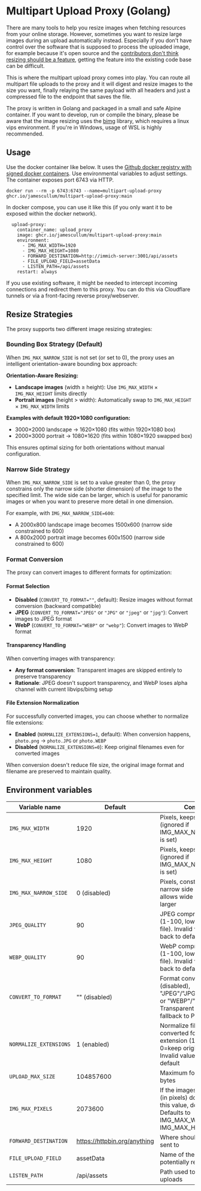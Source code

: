 # Multipart Upload Proxy (Golang)

There are many tools to help you resize images when fetching resources from your online storage. However, sometimes you want to resize large images during an upload automatically instead. Especially if you don't have control over the software that is supposed to process the uploaded image, for example because it's open source and the [contributors don't think resizing should be a feature](https://github.com/immich-app/immich/pull/1242), getting the feature into the existing code base can be difficult.

This is where the multipart upload proxy comes into play. You can route all multipart file uploads to the proxy and it will digest and resize images to the size you want, finally relaying the same payload with all headers and just a compressed file to the endpoint that saves the file.

The proxy is written in Golang and packaged in a small and safe Alpine container. If you want to develop, run or compile the binary, please be aware that the image resizing uses the [bimg](https://github.com/h2non/bimg) library, which requires a linux vips environment. If you're in Windows, usage of WSL is highly recommended.

## Usage
Use the docker container like below. It uses the [Github docker registry with signed docker containers](https://github.com/JamesCullum/multipart-upload-proxy/pkgs/container/multipart-upload-proxy). Use environmental variables to adjust settings. The container exposes port 6743 via HTTP.

    docker run --rm -p 6743:6743 --name=multipart-upload-proxy ghcr.io/jamescullum/multipart-upload-proxy:main

In docker compose, you can use it like this (if you only want it to be exposed within the docker network).

      upload-proxy:
        container_name: upload_proxy
        image: ghcr.io/jamescullum/multipart-upload-proxy:main
        environment:
          - IMG_MAX_WIDTH=1920
          - IMG_MAX_HEIGHT=1080
          - FORWARD_DESTINATION=http://immich-server:3001/api/assets
          - FILE_UPLOAD_FIELD=assetData
          - LISTEN_PATH=/api/assets
        restart: always

If you use existing software, it might be needed to intercept incoming connections and redirect them to this proxy. You can do this via Cloudflare tunnels or via a front-facing reverse proxy/webserver.


## Resize Strategies

The proxy supports two different image resizing strategies:

### Bounding Box Strategy (Default)
When `IMG_MAX_NARROW_SIDE` is not set (or set to 0), the proxy uses an intelligent orientation-aware bounding box approach:

**Orientation-Aware Resizing:**
- **Landscape images** (width ≥ height): Use `IMG_MAX_WIDTH` × `IMG_MAX_HEIGHT` limits directly
- **Portrait images** (height > width): Automatically swap to `IMG_MAX_HEIGHT` × `IMG_MAX_WIDTH` limits

**Examples with default 1920×1080 configuration:**
- 3000×2000 landscape → 1620×1080 (fits within 1920×1080 box)
- 2000×3000 portrait → 1080×1620 (fits within 1080×1920 swapped box)

This ensures optimal sizing for both orientations without manual configuration.

### Narrow Side Strategy
When `IMG_MAX_NARROW_SIDE` is set to a value greater than 0, the proxy constrains only the narrow side (shorter dimension) of the image to the specified limit. The wide side can be larger, which is useful for panoramic images or when you want to preserve more detail in one dimension.

For example, with `IMG_MAX_NARROW_SIDE=600`:
- A 2000x800 landscape image becomes 1500x600 (narrow side constrained to 600)
- A 800x2000 portrait image becomes 600x1500 (narrow side constrained to 600)

### Format Conversion

The proxy can convert images to different formats for optimization:

#### Format Selection
- **Disabled** (`CONVERT_TO_FORMAT=""`, default): Resize images without format conversion (backward compatible)
- **JPEG** (`CONVERT_TO_FORMAT="JPEG"` or `"JPG"` or `"jpeg"` or `"jpg"`): Convert images to JPEG format
- **WebP** (`CONVERT_TO_FORMAT="WEBP"` or `"webp"`): Convert images to WebP format

#### Transparency Handling
When converting images with transparency:
- **Any format conversion**: Transparent images are skipped entirely to preserve transparency
- **Rationale**: JPEG doesn't support transparency, and WebP loses alpha channel with current libvips/bimg setup

#### File Extension Normalization
For successfully converted images, you can choose whether to normalize file extensions:

- **Enabled** (`NORMALIZE_EXTENSIONS=1`, default): When conversion happens, `photo.png` → `photo.JPG` or `photo.WEBP`
- **Disabled** (`NORMALIZE_EXTENSIONS=0`): Keep original filenames even for converted images

When conversion doesn't reduce file size, the original image format and filename are preserved to maintain quality.

## Environment variables

|Variable name                          |Default                         | Comment
|-------------------------------|-----------------------------| -----------------------------|
|`IMG_MAX_WIDTH`            |1920            | Pixels, keeps aspect ratio (ignored if IMG_MAX_NARROW_SIDE is set)
|`IMG_MAX_HEIGHT`            |1080            | Pixels, keeps aspect ratio (ignored if IMG_MAX_NARROW_SIDE is set)
|`IMG_MAX_NARROW_SIDE`      |0 (disabled)    | Pixels, constrains the narrow side of the image, allows wide side to be larger
|`JPEG_QUALITY`|90|JPEG compression quality (1-100, lower = smaller file). Invalid values fall back to default
|`WEBP_QUALITY`|90|WebP compression quality (1-100, lower = smaller file). Invalid values fall back to default
|`CONVERT_TO_FORMAT`|"" (disabled)|Format conversion: "" (disabled), "JPEG"/"JPG"/"jpeg"/"jpg", or "WEBP"/"webp". Transparent images may fallback to PNG
|`NORMALIZE_EXTENSIONS`|1 (enabled)|Normalize filenames to converted format extension (1=enabled, 0=keep original names). Invalid values fall back to default
|`UPLOAD_MAX_SIZE`|104857600|Maximum form size in bytes
|`IMG_MAX_PIXELS`|2073600|If the images width*height (in pixels) doesn't exceed this value, don't resize. Defaults to IMG_MAX_WIDTH × IMG_MAX_HEIGHT
|`FORWARD_DESTINATION`|https://httpbin.org/anything|Where should the result be sent to
|`FILE_UPLOAD_FIELD`|assetData|Name of the file field to potentially resize
|`LISTEN_PATH`|/api/assets|Path used to process file uploads

